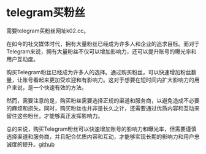 # telegram买粉丝

需要telegram买粉丝网址k02.cc。

在如今的社交媒体时代，拥有大量粉丝已经成为许多人和企业的追求目标。而对于Telegram来说，拥有大量粉丝不仅可以增加影响力，还可以提升账号的曝光率和用户互动度。

购买Telegram粉丝已经成为许多人的选择。通过购买粉丝，可以快速增加粉丝数量，让账号看起来更加受欢迎和有影响力。这对于想要在短时间内扩大影响力的用户来说，是一个快速有效的方法。

然而，需要注意的是，购买粉丝需要选择正规的渠道和服务商，以避免造成不必要的麻烦和损失。同时，购买粉丝也并非是长久之计，还需要通过优质内容和互动来留住这些粉丝，才能够真正发挥影响力。

总的来说，购买Telegram粉丝可以快速增加账号的影响力和曝光率，但需要谨慎选择渠道和服务商，并且配合优质内容和互动，才能够实现长期的影响力和用户忠诚度的提升。[github](https://github.com)